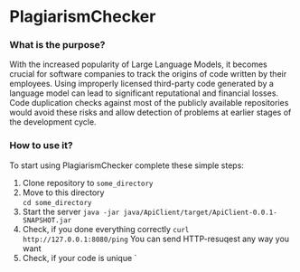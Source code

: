 # PlagiarismChecker

### What is the purpose?
  With the increased popularity of Large Language Models, it becomes crucial for software companies to track the origins of code written by their employees. Using improperly licensed third-party code generated by a language model can lead to significant reputational and financial losses. Code duplication checks against most of the publicly available repositories would avoid these risks and allow detection of problems at earlier stages of the development cycle.
  
### How to use it?
  To start using PlagiarismChecker complete these simple steps:
  1. Clone repository to `some_directory`
  2. Move to this directory  
    `cd some_directory`
  3. Start the server 
    `java -jar java/ApiClient/target/ApiClient-0.0.1-SNAPSHOT.jar`
  4. Check, if you done everything correctly
    `curl http://127.0.0.1:8080/ping`
     You can send HTTP-resuqest any way you want
  5. Check, if your code is unique `
